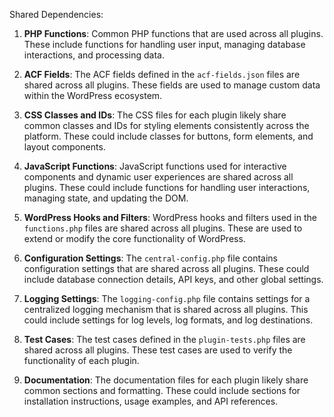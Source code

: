 Shared Dependencies:

1. **PHP Functions**: Common PHP functions that are used across all plugins. These include functions for handling user input, managing database interactions, and processing data.

2. **ACF Fields**: The ACF fields defined in the `acf-fields.json` files are shared across all plugins. These fields are used to manage custom data within the WordPress ecosystem.

3. **CSS Classes and IDs**: The CSS files for each plugin likely share common classes and IDs for styling elements consistently across the platform. These could include classes for buttons, form elements, and layout components.

4. **JavaScript Functions**: JavaScript functions used for interactive components and dynamic user experiences are shared across all plugins. These could include functions for handling user interactions, managing state, and updating the DOM.

5. **WordPress Hooks and Filters**: WordPress hooks and filters used in the `functions.php` files are shared across all plugins. These are used to extend or modify the core functionality of WordPress.

6. **Configuration Settings**: The `central-config.php` file contains configuration settings that are shared across all plugins. These could include database connection details, API keys, and other global settings.

7. **Logging Settings**: The `logging-config.php` file contains settings for a centralized logging mechanism that is shared across all plugins. This could include settings for log levels, log formats, and log destinations.

8. **Test Cases**: The test cases defined in the `plugin-tests.php` files are shared across all plugins. These test cases are used to verify the functionality of each plugin.

9. **Documentation**: The documentation files for each plugin likely share common sections and formatting. These could include sections for installation instructions, usage examples, and API references.